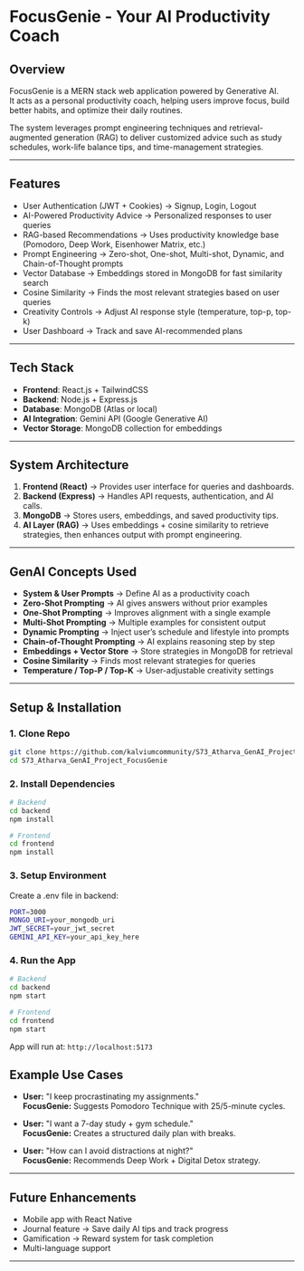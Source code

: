 # FocusGenie - Your AI Productivity Coach  

## Overview  
FocusGenie is a MERN stack web application powered by Generative AI.  
It acts as a personal productivity coach, helping users improve focus, build better habits, and optimize their daily routines.  

The system leverages prompt engineering techniques and retrieval-augmented generation (RAG) to deliver customized advice such as study schedules, work-life balance tips, and time-management strategies.  

---

## Features  
- User Authentication (JWT + Cookies) → Signup, Login, Logout  
- AI-Powered Productivity Advice → Personalized responses to user queries  
- RAG-based Recommendations → Uses productivity knowledge base (Pomodoro, Deep Work, Eisenhower Matrix, etc.)  
- Prompt Engineering → Zero-shot, One-shot, Multi-shot, Dynamic, and Chain-of-Thought prompts  
- Vector Database → Embeddings stored in MongoDB for fast similarity search  
- Cosine Similarity → Finds the most relevant strategies based on user queries  
- Creativity Controls → Adjust AI response style (temperature, top-p, top-k)  
- User Dashboard → Track and save AI-recommended plans  

---

## Tech Stack  
- **Frontend**: React.js + TailwindCSS  
- **Backend**: Node.js + Express.js  
- **Database**: MongoDB (Atlas or local)  
- **AI Integration**: Gemini API (Google Generative AI)  
- **Vector Storage**: MongoDB collection for embeddings  

---

## System Architecture  
1. **Frontend (React)** → Provides user interface for queries and dashboards.  
2. **Backend (Express)** → Handles API requests, authentication, and AI calls.  
3. **MongoDB** → Stores users, embeddings, and saved productivity tips.  
4. **AI Layer (RAG)** → Uses embeddings + cosine similarity to retrieve strategies, then enhances output with prompt engineering.  

---

## GenAI Concepts Used  
- **System & User Prompts** → Define AI as a productivity coach  
- **Zero-Shot Prompting** → AI gives answers without prior examples  
- **One-Shot Prompting** → Improves alignment with a single example  
- **Multi-Shot Prompting** → Multiple examples for consistent output  
- **Dynamic Prompting** → Inject user’s schedule and lifestyle into prompts  
- **Chain-of-Thought Prompting** → AI explains reasoning step by step  
- **Embeddings + Vector Store** → Store strategies in MongoDB for retrieval  
- **Cosine Similarity** → Finds most relevant strategies for queries  
- **Temperature / Top-P / Top-K** → User-adjustable creativity settings  

---

## Setup & Installation  

### 1. Clone Repo  
```bash
git clone https://github.com/kalviumcommunity/S73_Atharva_GenAI_Project_FocusGenie.git
cd S73_Atharva_GenAI_Project_FocusGenie
```

### 2. Install Dependencies
```bash
# Backend
cd backend
npm install

# Frontend
cd frontend
npm install
```

### 3. Setup Environment
Create a .env file in backend:
```bash
PORT=3000
MONGO_URI=your_mongodb_uri
JWT_SECRET=your_jwt_secret
GEMINI_API_KEY=your_api_key_here
```

### 4. Run the App
```bash
# Backend
cd backend
npm start

# Frontend
cd frontend
npm start
```

App will run at: `http://localhost:5173`

## Example Use Cases  
- **User:** "I keep procrastinating my assignments."  
  **FocusGenie:** Suggests Pomodoro Technique with 25/5-minute cycles.  

- **User:** "I want a 7-day study + gym schedule."  
  **FocusGenie:** Creates a structured daily plan with breaks.  

- **User:** "How can I avoid distractions at night?"  
  **FocusGenie:** Recommends Deep Work + Digital Detox strategy.  

---

## Future Enhancements  
- Mobile app with React Native  
- Journal feature → Save daily AI tips and track progress  
- Gamification → Reward system for task completion  
- Multi-language support  

---


